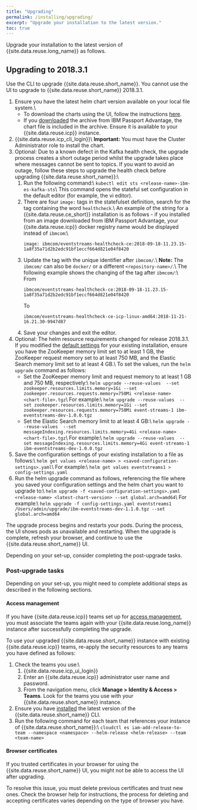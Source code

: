 ```yaml
---
title: "Upgrading"
permalink: /installing/upgrading/
excerpt: "Upgrade your installation to the latest version."
toc: true
---
```


Upgrade your installation to the latest version of {{site.data.reuse.long_name}} as follows.

## Upgrading to 2018.3.1

Use the CLI to upgrade {{site.data.reuse.short_name}}. You cannot use the UI to upgrade to {{site.data.reuse.short_name}} 2018.3.1.

<!--## Using the CLI-->

1. Ensure you have the latest helm chart version available on your local file system.\\
   - To download the charts using the UI, follow the instructions [here](../../administering/helm-upgrade-command/).
   - If you [downloaded](../../installing/downloading/) the archive from IBM Passport Advantage, the chart file is included in the archive. Ensure it is available to your {{site.data.reuse.icp}} instance.
2. {{site.data.reuse.icp_cli_login}}\\
   **Important:** You must have the Cluster Administrator role to install the chart.
3. Optional: Due to a known defect in the Kafka health check, the upgrade process creates a short outage period whilst the upgrade takes place where messages cannot be sent to topics. If you want to avoid an outage, follow these steps to upgrade the health check before upgrading {{site.data.reuse.short_name}}:\\
   1. Run the following command:\\
      `kubectl edit sts <release-name>-ibm-es-kafka-sts`\\
      This command opens the stateful set configuration in the default editor (for example, the vi editor).
   2. There are four `image:` tags in the statefulset definition, search for the tag containing the word `healthcheck`.\\
      An example of the string for a {{site.data.reuse.ce_short}} installation is as follows - if you installed from an image downloaded from IBM Passport Advantage, your {{site.data.reuse.icp}} docker registry name would be displayed instead of `ibmcom`:\\
      ```
      image: ibmcom/eventstreams-healthcheck-ce:2018-09-18-11.23.15-1a8f35a71d2b2edc91bf1eccf664d821e04f8420
      ```
   3. Update the tag with the unique identifier after `ibmcom/`.\\
      **Note:** The `ibmcom/` can also be `docker/` or a different `<repository-name>/`.\\
      The following example shows the changing of the tag after `ibmcom/`:\\
      From
      ```
      ibmcom/eventstreams-healthcheck-ce:2018-09-18-11.23.15-1a8f35a71d2b2edc91bf1eccf664d821e04f8420
      ```
      To
      ```
      ibmcom/eventstreams-healthcheck-ce-icp-linux-amd64:2018-11-21-16.21.30-9947d87
      ```
   4. Save your changes and exit the editor.
4. Optional: The helm resource requirements changed for release 2018.3.1. If you modified the [default settings](../prerequisites/#helm-resource-requirements) for your existing installation, ensure you have the ZooKeeper memory limit set to at least 1 GB, the ZooKeeper request memory set to at least 750 MB, and the Elastic Search memory limit set to at least 4 GB.\\
   To set the values, run the `helm upgrade` command as follows:
   - Set the ZooKeeper memory limit and request memory to at least 1 GB and 750 MB, respectively:\\
      `helm upgrade --reuse-values  --set zookeeper.resources.limits.memory=1Gi --set zookeeper.resources.requests.memory=750Mi <release-name> <chart-file>.tgz`\\
      For example:\\
      `helm upgrade --reuse-values  --set zookeeper.resources.limits.memory=1Gi --set zookeeper.resources.requests.memory=750Mi event-streams-1 ibm-eventstreams-dev-1.0.0.tgz`
   - Set the Elastic Search memory limit to at least 4 GB:\\
      `helm upgrade --reuse-values  --set messageIndexing.resources.limits.memory=4Gi <release-name> <chart-file>.tgz`\\
      For example:\\
      `helm upgrade --reuse-values  --set messageIndexing.resources.limits.memory=4Gi event-streams-1 ibm-eventstreams-dev-1.0.0.tgz`
5. Save the configuration settings of your existing installation to a file as follows:\\
   `helm get values <release-name> > <saved-configuration-settings>.yaml`\\
   For example:\\
   `helm get values eventstreams1 > config-settings.yaml`
6. Run the helm upgrade command as follows, referencing the file where you saved your configuration settings and the helm chart you want to upgrade to:\\
   `helm upgrade -f <saved-configuration-settings>.yaml <release-name> <latest-chart-version> --set global.arch=amd64`\\
   For example:\\
   `helm upgrade -f config-settings.yaml eventstreams1 /Users/admin/upgrade/ibm-eventstreams-dev-1.1.0.tgz --set global.arch=amd64`

The upgrade process begins and restarts your pods. During the process, the UI shows pods as unavailable and restarting. When the upgrade is complete, refresh your browser, and continue to use the {{site.data.reuse.short_name}} UI.

Depending on your set-up, consider completing the post-upgrade tasks.

### Post-upgrade tasks

Depending on your set-up, you might need to complete additional steps as described in the following sections.

#### Access management

If you have {{site.data.reuse.icp}} teams set up for [access management](../../security/managing-access/#assigning-access-to-users), you must associate the teams again with your {{site.data.reuse.long_name}} instance after successfully completing the upgrade.

To use your upgraded {{site.data.reuse.short_name}} instance with existing {{site.data.reuse.icp}} teams, re-apply the security resources to any teams you have defined as follows:

1. Check the teams you use:\\
   1. {{site.data.reuse.icp_ui_login}}
   2. Enter an {{site.data.reuse.icp}} administrator user name and password.
   3. From the navigation menu, click **Manage > Identity & Access > Teams**. Look for the teams you use with your {{site.data.reuse.short_name}} instance.
2. Ensure you have [installed](../post-installation/#installing-the-cli) the latest version of the {{site.data.reuse.short_name}} CLI.
3. Run the following command for each team that references your instance of {{site.data.reuse.short_name}}:\\
  `cloudctl es iam-add-release-to-team --namespace <namespace> --helm-release <helm-release> --team <team-name>`

<!--Without this rerun of the command, customers will find that creating service IDs in the UI will fail unless you're running as cluster administrator.-->

#### Browser certificates

   If you trusted certificates in your browser for using the {{site.data.reuse.short_name}} UI, you might not be able to access the UI after upgrading.

   To resolve this issue, you must delete previous certificates and trust new ones. Check the browser help for instructions, the process for deleting and accepting certificates varies depending on the type of browser you have.



<!--
## Using the UI

1. Ensure you have [{{site.data.reuse.icp}} version 3.1.1 or later installed](https://www.ibm.com/support/knowledgecenter/SSBS6K_3.1.1/installing/installing.html).
2. Optional: When upgrading {{site.data.reuse.long_name}} (not {{site.data.reuse.ce_short}}), [download](../downloading/) the package for the version you want to upgrade to, and make it available to your {{site.data.reuse.icp}} instance.
3. {{site.data.reuse.icp_ui_login}}
4. Click **Workloads > Helm Releases** from the navigation menu.
5. Locate the release name of your installation in the **Name** column, and click ![More options icon](../../images/more_options.png "Three vertical dots for the more options icon at end of each row."){:height="30px" width="15px"} **More options > Upgrade** in the corresponding row.
6. Select the chart version to upgrade to from the **Version** drop-down list.
7. Ensure you set **Using previous configured values** to **Reuse Values**.
8. Click **Upgrade**.\\
   The upgrade process begins and restarts your pods. During the process, the UI shows pods as unavailable and restarting. When the upgrade is complete, refresh your browser, and continue to use the {{site.data.reuse.short_name}} UI.
-->
